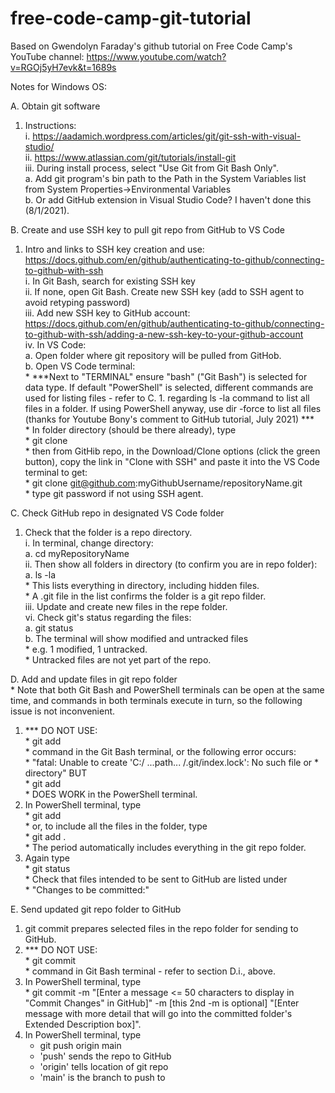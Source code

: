 # free-code-camp-git-tutorial

Based on Gwendolyn Faraday's github tutorial on Free Code Camp's YouTube channel:  https://www.youtube.com/watch?v=RGOj5yH7evk&t=1689s  

Notes for Windows OS:  

A. Obtain git software  
   1. Instructions:  
      i.  https://aadamich.wordpress.com/articles/git/git-ssh-with-visual-studio/  
     ii.  https://www.atlassian.com/git/tutorials/install-git  
    iii.  During install process, select "Use Git from Git Bash Only".  
          a.  Add git program's bin path to the Path in the System Variables list from System Properties->Environmental Variables  
          b.  Or add GitHub extension in Visual Studio Code?  I haven't done this (8/1/2021).  
    
B. Create and use SSH key to pull git repo from GitHub to VS Code  
   1. Intro and links to SSH key creation and use:  https://docs.github.com/en/github/authenticating-to-github/connecting-to-github-with-ssh  
      i. In Git Bash, search for existing SSH key  
     ii. If none, open Git Bash. Create new SSH key (add to SSH agent to avoid retyping password)  
    iii. Add new SSH key to GitHub account:  https://docs.github.com/en/github/authenticating-to-github/connecting-to-github-with-ssh/adding-a-new-ssh-key-to-your-github-account  
     iv. In VS Code:  
         a. Open folder where git repository will be pulled from GitHob.  
         b. Open VS Code terminal:  
            *  ***Next to "TERMINAL" ensure "bash" ("Git Bash") is selected for data type.  If default "PowerShell" is selected, different commands are used for listing files - refer to C. 1. regarding ls -la command to list all files in a folder.  If using PowerShell anyway, use dir -force to list all files (thanks for Youtube Bony's comment to GitHub tutorial, July 2021)  ***  
            *  In folder directory (should be there already), type  
            *  git clone  
            *  then from GitHib repo, in the Download/Clone options (click the green button), copy the link in "Clone with SSH" and paste it into the VS Code terminal to get:  
            *  git clone git@github.com:myGithubUsername/repositoryName.git  
            *  type git password if not using SSH agent.  
  
C. Check GitHub repo in designated VS Code folder  
   1. Check that the folder is a repo directory.  
       i. In terminal, change directory:  
          a.    cd myRepositoryName  
      ii. Then show all folders in directory (to confirm you are in repo folder):  
          a.  ls -la  
          * This lists everything in directory, including hidden files.  
          * A .git file in the list confirms the folder is a git repo filder.  
     iii. Update and create new files in the repe folder.  
      vi. Check git's status regarding the files:  
          a.  git status  
          b.  The terminal will show modified and untracked files  
          *   e.g. 1 modified, 1 untracked.  
          *   Untracked files are not yet part of the repo.  

D. Add and update files in git repo folder  
          *  Note that both Git Bash and PowerShell terminals can be open at the same time, and commands in both terminals execute in turn, so the following issue is not inconvenient. 
   1. *** DO NOT USE:  
          *  git add  
          *  command in the Git Bash terminal, or the following error occurs:  
          *  "fatal: Unable to create 'C:/ ...path... /.git/index.lock': No such file or *  directory" BUT  
          *  git add  
          *  DOES WORK in the PowerShell terminal.  
   2. In PowerShell terminal, type  
          *  git add <filename>  
          *  or, to include all the files in the folder, type  
          *  git add .  
          *  The period automatically includes everything in the git repo folder.  
   3. Again type  
          *  git status  
          *  Check that files intended to be sent to GitHub are listed under  
          *  "Changes to be committed:"  

E. Send updated git repo folder to GitHub  
   1. git commit prepares selected files in the repo folder for sending to GitHub.  
   2. *** DO NOT USE:  
          * git commit  
          * command in Git Bash terminal - refer to section D.i., above.  
   3. In PowerShell terminal, type  
          * git commit -m "[Enter a message <= 50 characters to display in "Commit Changes" in GitHub]" -m [this 2nd -m is optional] "[Enter message with more detail that will go into the committed folder's Extended Description box]".  
   4. In PowerShell terminal, type  
         * git push origin main  
         * 'push' sends the repo to GitHub  
         * 'origin' tells location of git repo  
         * 'main' is the branch to push to  

            
